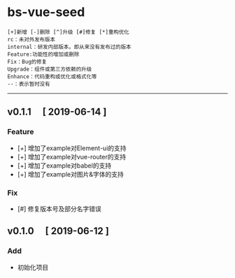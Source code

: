 # bs-vue-seed
```
[+]新增 [-]删除 [^]升级 [#]修复 [*]重构优化
rc：未对外发布版本
internal：研发内部版本。即从来没有发布过的版本
Feature:功能性的增加或删除
Fix：Bug的修复
Upgrade：组件或第三方依赖的升级
Enhance：代码重构或优化或格式化等
--：表示暂时没有
```
---

## v0.1.1 &emsp;[ 2019-06-14 ]

### Feature

- [+] 增加了example对Element-ui的支持
- [+] 增加了example对vue-router的支持
- [+] 增加了example对babel的支持
- [+] 增加了example对图片&字体的支持

### Fix

- [#] 修复版本号及部分名字错误


## v0.1.0 &emsp;[ 2019-06-12 ]

### Add

- 初始化项目
